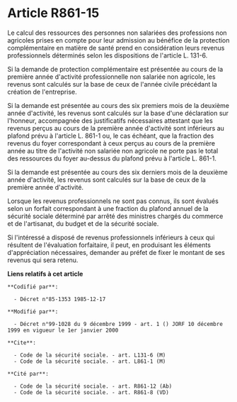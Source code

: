 # Article R861-15

Le calcul des ressources des personnes non salariées des professions non agricoles prises en compte pour leur admission au
bénéfice de la protection complémentaire en matière de santé prend en considération leurs revenus professionnels déterminés
selon les dispositions de l'article L. 131-6.

Si la demande de protection complémentaire est présentée au cours de la première année d'activité professionnelle non
salariée non agricole, les revenus sont calculés sur la base de ceux de l'année civile précédant la création de l'entreprise.

Si la demande est présentée au cours des six premiers mois de la deuxième année d'activité, les revenus sont calculés sur la
base d'une déclaration sur l'honneur, accompagnée des justificatifs nécessaires attestant que les revenus perçus au cours de
la première année d'activité sont inférieurs au plafond prévu à l'article L. 861-1 ou, le cas échéant, que la fraction des
revenus du foyer correspondant à ceux perçus au cours de la première année au titre de l'activité non salariée non agricole
ne porte pas le total des ressources du foyer au-dessus du plafond prévu à l'article L. 861-1.

Si la demande est présentée au cours des six derniers mois de la deuxième année d'activité, les revenus sont calculés sur la
base de ceux de la première année d'activité.

Lorsque les revenus professionnels ne sont pas connus, ils sont évalués selon un forfait correspondant à une fraction du
plafond annuel de la sécurité sociale déterminé par arrêté des ministres chargés du commerce et de l'artisanat, du budget et
de la sécurité sociale.

Si l'intéressé a disposé de revenus professionnels inférieurs à ceux qui résultent de l'évaluation forfaitaire, il peut, en
produisant les éléments d'appréciation nécessaires, demander au préfet de fixer le montant de ses revenus qui sera retenu.

**Liens relatifs à cet article**

	**Codifié par**:

	  - Décret n°85-1353 1985-12-17

	**Modifié par**:

	  - Décret n°99-1028 du 9 décembre 1999 - art. 1 () JORF 10 décembre 1999 en vigueur le 1er janvier 2000

	**Cite**:

	  - Code de la sécurité sociale. - art. L131-6 (M)
	  - Code de la sécurité sociale. - art. L861-1 (M)

	**Cité par**:

	  - Code de la sécurité sociale. - art. R861-12 (Ab)
	  - Code de la sécurité sociale. - art. R861-8 (VD)
